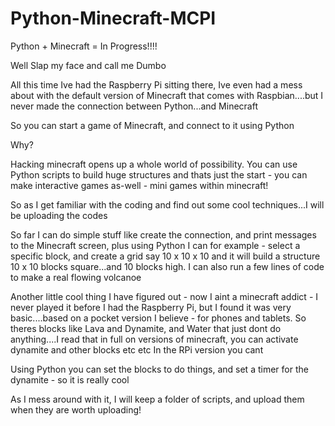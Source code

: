 # Python-Minecraft-MCPI
Python + Minecraft = In Progress!!!!

Well Slap my face and call me Dumbo

All this time Ive had the Raspberry Pi sitting there, Ive even had a mess about with the default version of Minecraft
that comes with Raspbian....but I never made the connection between Python...and Minecraft

So you can start a game of Minecraft, and connect to it using Python

Why?

Hacking minecraft opens up a whole world of possibility. You can use Python scripts to build huge structures
and thats just the start - you can make interactive games as-well - mini games within minecraft!

So as I get familiar with the coding and find out some cool techniques...I will be uploading the codes

So far I can do simple stuff like  create the connection, and print messages to the Minecraft screen, plus
using Python I can for example - select a specific block, and create a grid say 10 x 10 x 10 and it will build a 
structure 10 x 10 blocks square...and 10 blocks high. I can also run a few lines of code to make a real flowing volcanoe

Another little cool thing I have figured out - now I aint a minecraft addict - I never played it before I had the 
Raspberry Pi, but I found it was very basic....based on a pocket version I believe - for phones and tablets.
So theres blocks like Lava and Dynamite, and Water that just dont do anything....I read that in full on versions of
minecraft, you can activate dynamite and other blocks etc etc In the RPi version you cant

Using Python you can set the blocks to do things, and set a timer for the dynamite - so it is really cool

As I mess around with it, I will keep a folder of scripts, and upload them when they are worth uploading!
